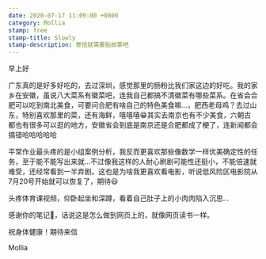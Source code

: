 ```yaml
---
date: 2020-07-17 11:09:00 +0800
category: Mollia
stamp: free
stamp-title: Slowly
stamp-description: 寄信就需要贴邮票吧
---
```


<p>
早上好

广东真的是好多好吃的，去过深圳，感觉那里的肠粉比我们家这边的好吃。我的家乡在安徽，虽说八大菜系有徽菜吧，连我自己都搞不清徽菜有哪些菜系。在省会合肥可以吃到南北美食，可要问合肥有啥自己的特色美食嘛…，肥西老母鸡？去过山东，特别喜欢那里的菜，还有海鲜，嘻嘻嘻😁其实去南京也有不少美食，六朝古都也有很多可以逛的地方，安徽省会到底是南京还是合肥都成了梗了，连新闻都会搞错哈哈哈哈哈

平常作业最头疼的是小组案例分析，我反而更喜欢那些像数学一样优美确定性的任务，至于能不能写出来就…不过像我这样的人耐心刷剧可能性还挺小，不能倍速就难受，还经常看到一半弃剧。这也是为啥我更喜欢看电影，听说低风险区电影院从7月20号开始就可以恢复了，期待😃

头疼体育课视频，仰卧起坐和深蹲，看着自己肚子上的小肉肉陷入沉思…

感谢你的笔记🙏，话说这是怎么做到网页上的，就像网页读书一样。

祝身体健康！期待来信

Mollia
</p>